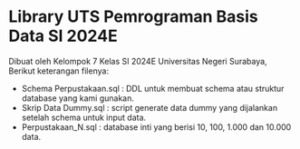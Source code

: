 # Library UTS Pemrograman Basis Data SI 2024E
Dibuat oleh Kelompok 7 Kelas SI 2024E Universitas Negeri Surabaya, Berikut keterangan filenya:
- Schema Perpustakaan.sql  : DDL untuk membuat schema atau struktur database yang kami gunakan.
- Skrip Data Dummy.sql : script generate data dummy yang dijalankan setelah schema untuk input data.
- Perpustakaan_N.sql : database inti yang berisi 10, 100, 1.000 dan 10.000 data.
